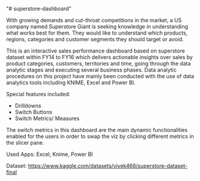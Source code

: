 "# superstore-dashboard" 

With growing demands and cut-throat competitions in the market, a US company named Superstore Giant is seeking knowledge in understanding what works best for them. They would like to understand which products, regions, categories and customer segments they should target or avoid.


This is an interactive sales performance dashboard based on superstore dataset within FY14 to FY16 which delivers actionable insights over sales by product categories, customers, territories and time, going through the data analytic stages and executing several business phases. Data analytic procedures on this project have mainly been conducted with the use of data analytics tools including KNIME, Excel and Power BI.

Special features included:
- Drilldowns
- Switch Buttons
- Switch Metrics/ Measures

The switch metrics in this dashboard are the main dynamic functionalities enabled for the users in order to swap the viz by clicking different metrics in the slicer pane.

Used Apps: Excel, Knime, Power BI

Dataset: https://www.kaggle.com/datasets/vivek468/superstore-dataset-final
